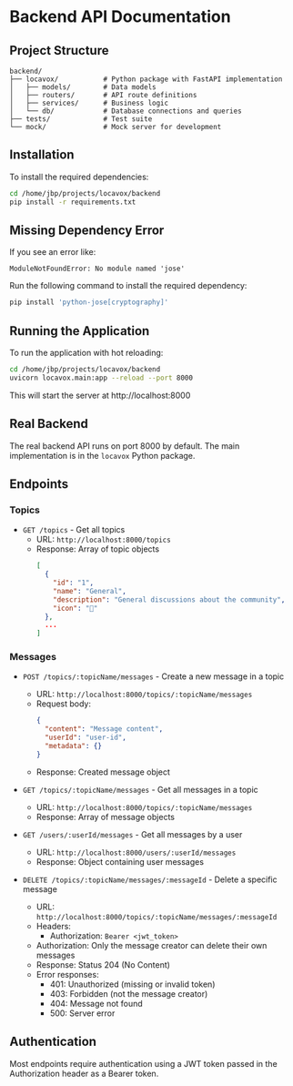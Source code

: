 # Backend API Documentation

## Project Structure

```
backend/
├── locavox/           # Python package with FastAPI implementation
│   ├── models/        # Data models
│   ├── routers/       # API route definitions
│   ├── services/      # Business logic
│   └── db/            # Database connections and queries
├── tests/             # Test suite
└── mock/              # Mock server for development
```

## Installation

To install the required dependencies:

```bash
cd /home/jbp/projects/locavox/backend
pip install -r requirements.txt
```

## Missing Dependency Error

If you see an error like:
```
ModuleNotFoundError: No module named 'jose'
```

Run the following command to install the required dependency:
```bash
pip install 'python-jose[cryptography]'
```

## Running the Application

To run the application with hot reloading:

```bash
cd /home/jbp/projects/locavox/backend
uvicorn locavox.main:app --reload --port 8000
```

This will start the server at http://localhost:8000

## Real Backend

The real backend API runs on port 8000 by default. The main implementation is in the `locavox` Python package.

## Endpoints

### Topics

- `GET /topics` - Get all topics
  - URL: `http://localhost:8000/topics`
  - Response: Array of topic objects
    ```json
    [
      {
        "id": "1",
        "name": "General",
        "description": "General discussions about the community",
        "icon": "💬"
      },
      ...
    ]
    ```

### Messages

- `POST /topics/:topicName/messages` - Create a new message in a topic
  - URL: `http://localhost:8000/topics/:topicName/messages`
  - Request body:
    ```json
    {
      "content": "Message content",
      "userId": "user-id",
      "metadata": {}
    }
    ```
  - Response: Created message object

- `GET /topics/:topicName/messages` - Get all messages in a topic
  - URL: `http://localhost:8000/topics/:topicName/messages`
  - Response: Array of message objects

- `GET /users/:userId/messages` - Get all messages by a user
  - URL: `http://localhost:8000/users/:userId/messages`
  - Response: Object containing user messages

- `DELETE /topics/:topicName/messages/:messageId` - Delete a specific message
  - URL: `http://localhost:8000/topics/:topicName/messages/:messageId`
  - Headers:
    - Authorization: `Bearer <jwt_token>`
  - Authorization: Only the message creator can delete their own messages
  - Response: Status 204 (No Content)
  - Error responses:
    - 401: Unauthorized (missing or invalid token)
    - 403: Forbidden (not the message creator)
    - 404: Message not found
    - 500: Server error

## Authentication

Most endpoints require authentication using a JWT token passed in the Authorization header as a Bearer token.
